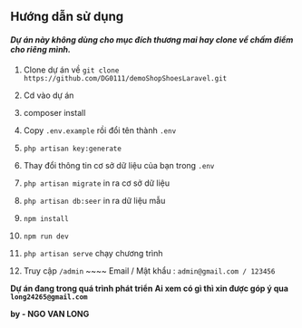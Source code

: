 
## Hướng dẫn sử dụng

#### _Dự án này không dùng cho mục đích thương mai hay clone về chấm điểm cho riêng mình._


1. Clone dự án về
`git clone https://github.com/DG0111/demoShopShoesLaravel.git`

2. Cd vào dự án

3. composer install

4. Copy `.env.example` rồi đổi tên thành `.env`

5. `php artisan key:generate`

6. Thay đổi thông tin cơ sở dữ liệu của bạn trong `.env`

7. `php artisan migrate` in ra cơ sở dữ liệu

8. `php artisan db:seer` in ra dữ liệu mẫu

9. `npm install`

10. `npm run dev`

11. `php artisan serve` chạy chương trình

12. Truy cập `/admin` ~~~~ Email / Mật khẩu : `admin@gmail.com / 123456`

**Dự án đang trong quá trình phát triển**
**Ai xem có gì thì xin được góp ý qua `long24265@gmail.com`**

**by - NGO VAN LONG**
